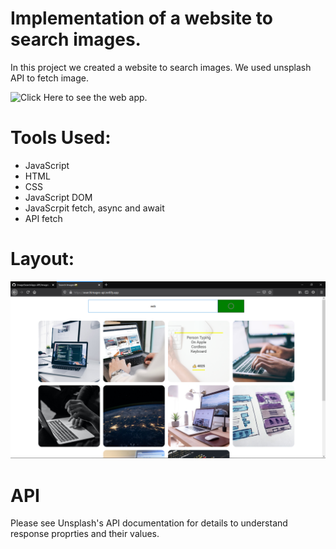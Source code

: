 # Implementation of a website to search images.

In this project we created a website to search images. We used unsplash API to fetch image.

![Click Here](https://searchimages-api.netlify.app/) to see the web app.

# Tools Used:

* JavaScript
* HTML
* CSS
* JavaScript DOM
* JavaScrpit fetch, async and await
* API fetch


# Layout:
![layout](https://github.com/1sh1vam/ImageSearchApp-API/blob/main/images/Screenshot%20(73).png)

# API

Please see Unsplash's API documentation for details to understand response proprties and their values.
